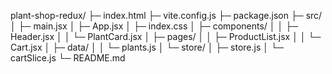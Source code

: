 
plant-shop-redux/
├─ index.html
├─ vite.config.js
├─ package.json
├─ src/
│  ├─ main.jsx
│  ├─ App.jsx
│  ├─ index.css
│  ├─ components/
│  │  ├─ Header.jsx
│  │  └─ PlantCard.jsx
│  ├─ pages/
│  │  ├─ ProductList.jsx
│  │  └─ Cart.jsx
│  ├─ data/
│  │  └─ plants.js
│  └─ store/
│     ├─ store.js
│     └─ cartSlice.js
└─ README.md
